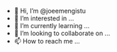 - 👋 Hi, I’m @joeemengistu
- 👀 I’m interested in ...
- 🌱 I’m currently learning ...
- 💞️ I’m looking to collaborate on ...
- 📫 How to reach me ...

<!---
joeemengistu/joeemengistu is a ✨ special ✨ repository because its `README.md` (this file) appears on your GitHub profile.
You can click the Preview link to take a look at your changes.
--->
